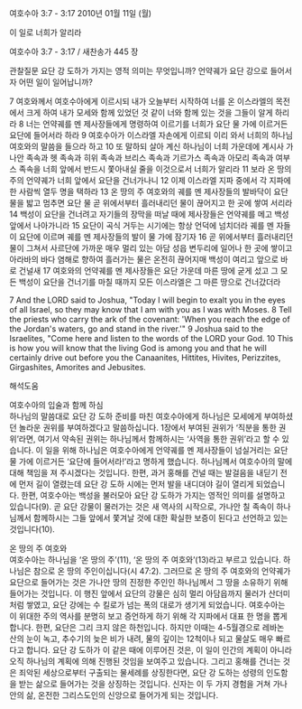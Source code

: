 여호수아 3:7 - 3:17 
2010년 01월 11일 (월)

이 일로 너희가 알리라



여호수아 3:7 - 3:17 / 새찬송가 445 장


관찰질문
요단 강 도하가 가지는 영적 의미는 무엇입니까?
언약궤가 요단 강으로 들어서자 어떤 일이 일어납니까?

7 여호와께서 여호수아에게 이르시되 내가 오늘부터 시작하여 너를 온 이스라엘의 목전에서 크게 하여 내가 모세와 함께 있었던 것 같이 너와 함께 있는 것을 그들이 알게 하리라 8 너는 언약궤를 멘 제사장들에게 명령하여 이르기를 너희가 요단 물 가에 이르거든 요단에 들어서라 하라 9 여호수아가 이스라엘 자손에게 이르되 이리 와서 너희의 하나님 여호와의 말씀을 들으라 하고 
10 또 말하되 살아 계신 하나님이 너희 가운데에 계시사 가나안 족속과 헷 족속과 히위 족속과 브리스 족속과 기르가스 족속과 아모리 족속과 여부스 족속을 너희 앞에서 반드시 쫓아내실 줄을 이것으로서 너희가 알리라 
11 보라 온 땅의 주의 언약궤가 너희 앞에서 요단을 건너가나니 12 이제 이스라엘 지파 중에서 각 지파에 한 사람씩 열두 명을 택하라 13 온 땅의 주 여호와의 궤를 멘 제사장들의 발바닥이 요단 물을 밟고 멈추면 요단 물 곧 위에서부터 흘러내리던 물이 끊어지고 한 곳에 쌓여 서리라 14 백성이 요단을 건너려고 자기들의 장막을 떠날 때에 제사장들은 언약궤를 메고 백성 앞에서 나아가니라 15 요단이 곡식 거두는 시기에는 항상 언덕에 넘치더라 궤를 멘 자들이 요단에 이르며 궤를 멘 제사장들의 발이 물 가에 잠기자 16 곧 위에서부터 흘러내리던 물이 그쳐서 사르단에 가까운 매우 멀리 있는 아담 성읍 변두리에 일어나 한 곳에 쌓이고 아라바의 바다 염해로 향하여 흘러가는 물은 온전히 끊어지매 백성이 여리고 앞으로 바로 건널새 17 여호와의 언약궤를 멘 제사장들은 요단 가운데 마른 땅에 굳게 섰고 그 모든 백성이 요단을 건너기를 마칠 때까지 모든 이스라엘은 그 마른 땅으로 건너갔더라 

7 And the LORD said to Joshua, "Today I will begin to exalt you in the eyes of all Israel, so they may know that I am with you as I was with Moses. 8 Tell the priests who carry the ark of the covenant: 'When you reach the edge of the Jordan's waters, go and stand in the river.'" 9 Joshua said to the Israelites, "Come here and listen to the words of the LORD your God. 10 This is how you will know that the living God is among you and that he will certainly drive out before you the Canaanites, Hittites, Hivites, Perizzites, Girgashites, Amorites and Jebusites.

해석도움





여호수아의 입술과 함께 하심  
하나님의 말씀대로 요단 강 도하 준비를 마친 여호수아에게 하나님은 모세에게 부여하셨던 놀라운 권위를 부여하겠다고 말씀하십니다. 1장에서 부여된 권위가 ‘직분을 통한 권위’라면, 여기서 약속된 권위는 하나님께서 함께하시는 ‘사역을 통한 권위’라고 할 수 있습니다. 이 일을 위해 하나님은 여호수아에게 언약궤를 멘 제사장들이 넘실거리는 요단 물 가에 이르거든 ‘요단에 들어서라!’라고 명하게 했습니다. 하나님께서 여호수아의 말에 대해 책임을 져 주시겠다는 것입니다. 한편, 과거 홍해를 건널 때는 발걸음을 내딛기 전에 먼저 길이 열렸는데 요단 강 도하 시에는 먼저 발을 내디뎌야 길이 열리게 되었습니다. 한편, 여호수아는 백성을 불러모아 요단 강 도하가 가지는 영적인 의미를 설명하고 있습니다(9). 곧 요단 강물이 물러가는 것은 새 역사의 시작으로, 가나안 칠 족속이 하나님께서 함께하시는 그들 앞에서 쫓겨날 것에 대한 확실한 보증이 된다고 선언하고 있는 것입니다(10).  

온 땅의 주 여호와  
여호수아는 하나님을 ‘온 땅의 주’(11), ‘온 땅의 주 여호와’(13)라고 부르고 있습니다. 하나님은 참으로 온 땅의 주인이십니다(시 47:2). 그러므로 온 땅의 주 여호와의 언약궤가 요단으로 들어가는 것은 가나안 땅의 진정한 주인인 하나님께서 그 땅을 소유하기 위해 들어가는 것입니다. 이 행진 앞에서 요단의 강물은 심히 멀리 아담읍까지 물러가 산더미처럼 쌓였고, 요단 강에는 수 킬로가 넘는 폭의 대로가 생기게 되었습니다. 여호수아는 이 위대한 주의 역사를 분명히 보고 증언하게 하기 위해 각 지파에서 대표 한 명을 뽑게 합니다. 한편, 요단은 그리 크지 않은 하천입니다. 하지만 이때는 4-5월경으로 레바논 산의 눈이 녹고, 추수기의 늦은 비가 내려, 물의 깊이는 12척이나 되고 물살도 매우 빠르다고 합니다. 요단 강 도하가 이 같은 때에 이루어진 것은, 이 일이 인간의 계획이 아니라 오직 하나님의 계획에 의해 진행된 것임을 보여주고 있습니다. 그리고 홍해를 건너는 것은 죄악된 세상으로부터 구출되는 물세례를 상징한다면, 요단 강  도하는 성령의 인도함을 받는 삶으로 들어가는 것을 상징하는 것입니다. 신자는 이 두 가지 경험을 거쳐 가나안의 삶, 온전한 그리스도인의 신앙으로 들어가게 되는 것입니다.